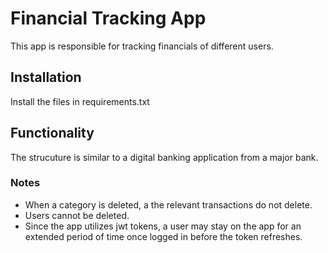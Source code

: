 # Financial Tracking App

This app is responsible for tracking financials of different users. 

## Installation

Install the files in requirements.txt



## Functionality

The strucuture is similar to a digital banking application from a major bank. 

### Notes
- When a category is deleted, a the relevant transactions do not delete.
- Users cannot be deleted. 
- Since the app utilizes jwt tokens, a user may stay on the app for an extended period of time once logged in before the token refreshes.

